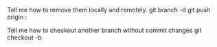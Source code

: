Tell me how to remove them locally and remotely.
git branch -d <Branch Name>
git push origin :<Branch Name>

 Tell me how to checkout another branch without commit changes
 git checkout -b <BranchName>

 
